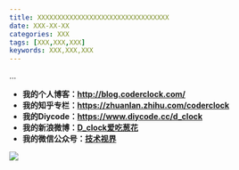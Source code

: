 ```yaml
---
title: XXXXXXXXXXXXXXXXXXXXXXXXXXXXXXXXX
date: XXX-XX-XX
categories: XXX
tags: [XXX,XXX,XXX]
keywords: XXX,XXX,XXX
---
```


...

<!-- more -->

- **我的个人博客：http://blog.coderclock.com/**
- **我的知乎专栏：https://zhuanlan.zhihu.com/coderclock**
- **我的Diycode：https://www.diycode.cc/d_clock**
- **我的新浪微博：[D_clock爱吃葱花](http://weibo.com/u/2480694892)**
- **我的微信公众号：[技术视界](https://diycode.b0.upaiyun.com/photo/2017/a3fc893f2cf4d4ab33ac32666d00a793.jpg)**

![](https://diycode.b0.upaiyun.com/photo/2017/a3fc893f2cf4d4ab33ac32666d00a793.jpg)
